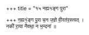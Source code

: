 +++
title = "१५ नह्य१ङ्ग पुरा"

+++
न॒ह्य१॒॑ङ्ग पु॒रा च॒न ज॒ज्ञे वी॒रत॑र॒स्त्वत् ।  
नकी॑ रा॒या नैवथा॒ न भ॒न्दना॑ ॥